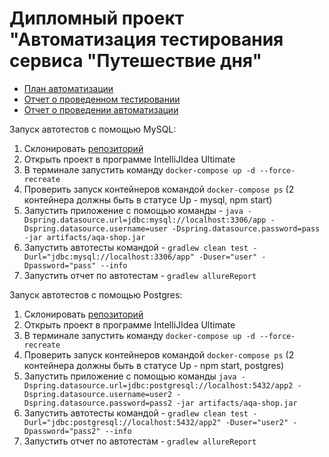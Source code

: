 # **Дипломный проект "Автоматизация тестирования сервиса "Путешествие дня"**

* [План автоматизации](https://github.com/Yuliyarubtsova/Diplom/blob/master/DiplomDocuments/Plan.md)
* [Отчет о проведенном тестировании](https://github.com/Yuliyarubtsova/Diplom/blob/master/DiplomDocuments/Report.md)
* [Отчет о проведении автоматизации](https://github.com/Yuliyarubtsova/Diplom/blob/master/DiplomDocuments/Summary.md)

Запуск автотестов с помощью MySQL:
1. Склонировать [репозиторий](https://github.com/Yuliyarubtsova/Diplom.git)
1. Открыть проект в программе IntelliJIdea Ultimate
1. В терминале запустить команду `docker-compose up -d --force-recreate`
1. Проверить запуск контейнеров командой `docker-compose ps` (2 контейнера должны быть в статусе Up - mysql, npm start)
1. Запустить приложение с помощью команды - `java -Dspring.datasource.url=jdbc:mysql://localhost:3306/app -Dspring.datasource.username=user -Dspring.datasource.password=pass -jar artifacts/aqa-shop.jar`
1. Запустить автотесты командой - `gradlew clean test -Durl="jdbc:mysql://localhost:3306/app" -Duser="user" -Dpassword="pass" --info`
1. Запустить отчет по автотестам - `gradlew allureReport`

Запуск автотестов с помощью Postgres:
1. Склонировать [репозиторий](https://github.com/Yuliyarubtsova/Diplom.git)
1. Открыть проект в программе IntelliJIdea Ultimate
1. В терминале запустить команду `docker-compose up -d --force-recreate`
1. Проверить запуск контейнеров командой `docker-compose ps` (2 контейнера должны быть в статусе Up - npm start, postgres)
1. Запустить приложение с помощью команды `java -Dspring.datasource.url=jdbc:postgresql://localhost:5432/app2 -Dspring.datasource.username=user2 -Dspring.datasource.password=pass2 -jar artifacts/aqa-shop.jar`
6. Запустить автотесты командой - `gradlew clean test -Durl="jdbc:postgresql://localhost:5432/app2" -Duser="user2" -Dpassword="pass2" --info`
7. Запустить отчет по автотестам - `gradlew allureReport`
